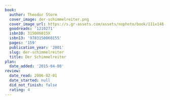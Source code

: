 ```yaml
---
book:
  author: Theodor Storm
  cover_image: der-schimmelreiter.png
  cover_image_url: https://s.gr-assets.com/assets/nophoto/book/111x148-bcc042a9c91a29c1d680899eff700a03.png
  goodreads: '1210271'
  isbn10: 315006015X
  isbn13: '9783150060155'
  pages: '159'
  publication_year: '2001'
  slug: der-schimmelreiter
  title: Der Schimmelreiter
plan:
  date_added: '2015-04-08'
review:
  date_read: 2006-02-01
  date_started: null
  did_not_finish: false
  rating: 4
---
```

